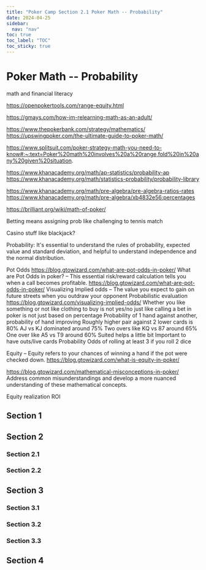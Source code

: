 ```yaml
---
title: "Poker Camp Section 2.1 Poker Math -- Probability"
date: 2024-04-25
sidebar:
  nav: "nav"
toc: true
toc_label: "TOC"
toc_sticky: true
---
```


# Poker Math -- Probability
math and financial literacy

https://openpokertools.com/range-equity.html

https://gmays.com/how-im-relearning-math-as-an-adult/ 


https://www.thepokerbank.com/strategy/mathematics/
https://upswingpoker.com/the-ultimate-guide-to-poker-math/

https://www.splitsuit.com/poker-strategy-math-you-need-to-know#:~:text=Poker%20math%20involves%20a%20range,fold%20in%20any%20given%20situation.


https://www.khanacademy.org/math/ap-statistics/probability-ap
https://www.khanacademy.org/math/statistics-probability/probability-library 

https://www.khanacademy.org/math/pre-algebra/pre-algebra-ratios-rates 
https://www.khanacademy.org/math/pre-algebra/xb4832e56:percentages 

https://brilliant.org/wiki/math-of-poker/

Betting means assigning prob like challenging to tennis match 

Casino stuff like blackjack?


Probability: It's essential to understand the rules of probability, expected value and standard deviation, and helpful to understand independence and the normal distribution.

Pot Odds
https://blog.gtowizard.com/what-are-pot-odds-in-poker/ 
What are Pot Odds in poker? – This essential risk/reward calculation tells you when a call becomes profitable.
https://blog.gtowizard.com/what-are-pot-odds-in-poker/ 
Visualizing Implied odds – The value you expect to gain on future streets when you outdraw your opponent
Probabilistic evaluation
https://blog.gtowizard.com/visualizing-implied-odds/ 
Whether you like something or not like clothing to buy is not yes/no just like calling a bet in poker is not just based on percentage
Probability of 1 hand against another, probability of hand improving
Roughly higher pair against 2 lower cards is 80% 
AJ vs KJ dominated around 75% 
Two overs like KQ vs 87 around 65% 
One over like A5 vs T9 around 60% 
Suited helps a little bit
Important to have outs/live cards
Probability
Odds of rolling at least 3 if you roll 2 dice

Equity – Equity refers to your chances of winning a hand if the pot were checked down.
https://blog.gtowizard.com/what-is-equity-in-poker/

https://blog.gtowizard.com/mathematical-misconceptions-in-poker/
Address common misunderstandings and develop a more nuanced understanding of these mathematical concepts.

Equity realization
ROI


## Section 1

## Section 2
### Section 2.1
### Section 2.2


## Section 3
### Section 3.1
### Section 3.2
### Section 3.3

## Section 4
